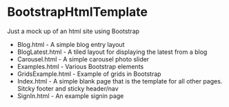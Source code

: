 # BootstrapHtmlTemplate
Just a mock up of an html site using Bootstrap


* Blog.html - A simple blog entry layout
* BlogLatest.html - A tiled layout for displaying the latest from a blog
* Carousel.html - A simple carousel photo slider
* Examples.html - Various Bootstrap elements
* GridsExample.html - Example of grids in Bootstrap
* Index.html - A simple blank page that is the template for all other pages. Sitcky footer and sticky header/nav
* SignIn.html - An example signin page
